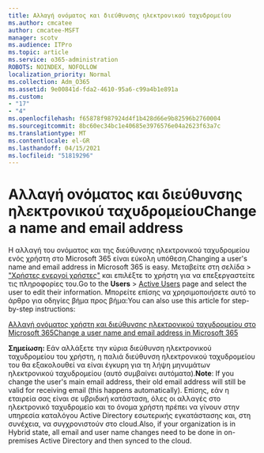 ```yaml
---
title: Αλλαγή ονόματος και διεύθυνσης ηλεκτρονικού ταχυδρομείου
ms.author: cmcatee
author: cmcatee-MSFT
manager: scotv
ms.audience: ITPro
ms.topic: article
ms.service: o365-administration
ROBOTS: NOINDEX, NOFOLLOW
localization_priority: Normal
ms.collection: Adm_O365
ms.assetid: 9e00841d-fda2-4610-95a6-c99a4b1e891a
ms.custom:
- "17"
- "4"
ms.openlocfilehash: f65878f987924d4f1b428d66e9b82596b2760004
ms.sourcegitcommit: 8bc60ec34bc1e40685e3976576e04a2623f63a7c
ms.translationtype: MT
ms.contentlocale: el-GR
ms.lasthandoff: 04/15/2021
ms.locfileid: "51819296"
---
```

# <a name="change-a-name-and-email-address"></a><span data-ttu-id="378e5-102">Αλλαγή ονόματος και διεύθυνσης ηλεκτρονικού ταχυδρομείου</span><span class="sxs-lookup"><span data-stu-id="378e5-102">Change a name and email address</span></span>

<span data-ttu-id="378e5-103">Η αλλαγή του ονόματος και της διεύθυνσης ηλεκτρονικού ταχυδρομείου ενός χρήστη στο Microsoft 365 είναι εύκολη υπόθεση.</span><span class="sxs-lookup"><span data-stu-id="378e5-103">Changing a user's name and email address in Microsoft 365 is easy.</span></span> <span data-ttu-id="378e5-104">Μεταβείτε  στη σελίδα \> ["Χρήστες ενεργοί χρήστες"](https://go.microsoft.com/fwlink/p/?linkid=834822) και επιλέξτε το χρήστη για να επεξεργαστείτε τις πληροφορίες του.</span><span class="sxs-lookup"><span data-stu-id="378e5-104">Go to the **Users** \> [Active Users](https://go.microsoft.com/fwlink/p/?linkid=834822) page and select the user to edit their information.</span></span> <span data-ttu-id="378e5-105">Μπορείτε επίσης να χρησιμοποιήσετε αυτό το άρθρο για οδηγίες βήμα προς βήμα:</span><span class="sxs-lookup"><span data-stu-id="378e5-105">You can also use this article for step-by-step instructions:</span></span>
  
[<span data-ttu-id="378e5-106">Αλλαγή ονόματος χρήστη και διεύθυνσης ηλεκτρονικού ταχυδρομείου στο Microsoft 365</span><span class="sxs-lookup"><span data-stu-id="378e5-106">Change a user name and email address in Microsoft 365</span></span>](https://docs.microsoft.com/microsoft-365/admin/add-users/change-a-user-name-and-email-address)
  
 <span data-ttu-id="378e5-107">**Σημείωση:** Εάν αλλάξετε την κύρια διεύθυνση ηλεκτρονικού ταχυδρομείου του χρήστη, η παλιά διεύθυνση ηλεκτρονικού ταχυδρομείου του θα εξακολουθεί να είναι έγκυρη για τη λήψη μηνυμάτων ηλεκτρονικού ταχυδρομείου (αυτό συμβαίνει αυτόματα).</span><span class="sxs-lookup"><span data-stu-id="378e5-107">**Note**: If you change the user's main email address, their old email address will still be valid for receiving email (this happens automatically).</span></span> <span data-ttu-id="378e5-108">Επίσης, εάν η εταιρεία σας είναι σε υβριδική κατάσταση, όλες οι αλλαγές στο ηλεκτρονικό ταχυδρομείο και το όνομα χρήστη πρέπει να γίνουν στην υπηρεσία καταλόγου Active Directory εσωτερικής εγκατάστασης και, στη συνέχεια, να συγχρονιστούν στο cloud.</span><span class="sxs-lookup"><span data-stu-id="378e5-108">Also, if your organization is in Hybrid state, all email and user name changes need to be done in on-premises Active Directory and then synced to the cloud.</span></span>